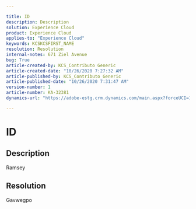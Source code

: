 ```yaml
---

title: ID  
description: Description  
solution: Experience Cloud  
product: Experience Cloud  
applies-to: "Experience Cloud"  
keywords: KCSKCSFIRST_NAME  
resolution: Resolution  
internal-notes: 671 Ziel Avenue  
bug: True  
article-created-by: KCS_Contributo Generic  
article-created-date: "10/26/2020 7:27:32 AM"  
article-published-by: KCS_Contributo Generic  
article-published-date: "10/26/2020 7:31:47 AM"  
version-number: 1  
article-number: KA-32381  
dynamics-url: "https://adobe-estg.crm.dynamics.com/main.aspx?forceUCI=1&pagetype=entityrecord&etn=knowledgearticle&id=b842a4b4-5c17-eb11-a813-000d3a5937f3"

---
```


# ID

## Description

Ramsey

## Resolution

Gavwegpo
